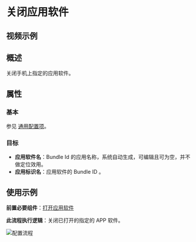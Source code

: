 # 关闭应用软件

## 视频示例

## 概述

关闭手机上指定的应用软件。

## 属性

### 基本

参见 [通用配置项](../Appendix/CommonConfigurationItems.md)。

### 目标

- **应用软件名**：Bundle Id 的应用名称，系统自动生成，可编辑且可为空，并不做定位效用。
- **应用标识名**：应用软件的 Bundle ID 。

## 使用示例

**前置必要组件**：[打开应用软件](./MobileStartApp.md)

**此流程执行逻辑**：关闭已打开的指定的 APP 软件。

![配置流程](https://docimages.blob.core.chinacloudapi.cn/images/Activities/settingcloseapp20201222.png)
